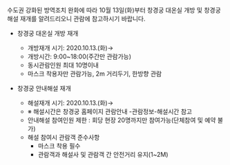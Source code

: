 수도권 강화된 방역조치 완화에 따라 10월 13일(화)부터 창경궁 대온실 개방 및 창경궁 해설 재개를 알려드리오니 관람에 참고하시기 바랍니다.

- 창경궁 대온실 개방 재개
  - 개방재개 시기: 2020.10.13.(화)→
  - 개방시간: 9:00~18:00(주간만 관람가능)
  - 동시관람인원 최대 10명이내
  - 마스크 착용자만 관람가능, 2m 거리두기, 한방향 관람

- 창경궁 안내해설 재개
  - 해설재개 시기: 2020.10.13.(화)→
  - ※ 해설시간은 창경궁 홈페이지 관람안내 -관람정보-해설시간 참고
  - 안내해설 참여인원 제한 : 회당 현장 20명까지만 참여가능(단체참여 및 예약 불가)
  - 해설 참여시 관람객 준수사항
    - 마스크 착용 필수
    - 관람객과 해설사 및 관람객 간 안전거리 유지(1~2M)